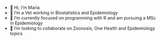 - 👋 Hi, I’m Maria 
- 👀 I’m a Vet working in Biostatistics and Epidemiology
- 🌱 I’m currently focused on programming with R and am pursuing a MSc in Epidemiology
- 💞️ I’m looking to collaborate on Zoonosis, One Health and Epidemiology topics

<!---
Maria-M-Oliveira/Maria-M-Oliveira is a ✨ special ✨ repository because its `README.md` (this file) appears on your GitHub profile.
You can click the Preview link to take a look at your changes.
--->
